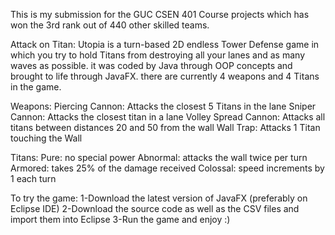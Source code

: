 This is my submission for the GUC CSEN 401 Course projects which has won the 3rd rank out of 440 other skilled teams.

Attack on Titan: Utopia is a turn-based 2D endless Tower Defense game in which you try to hold Titans from destroying all your lanes and as many waves as possible.
it was coded by Java through OOP concepts and brought to life through JavaFX.
there are currently 4 weapons and 4 Titans in the game.

Weapons:
Piercing Cannon: Attacks the closest 5 Titans in the lane
Sniper Cannon: Attacks the closest titan in a lane
Volley Spread Cannon: Attacks all titans between distances 20 and 50 from the wall
Wall Trap: Attacks 1 Titan touching the Wall

Titans:
Pure: no special power
Abnormal: attacks the wall twice per turn
Armored: takes 25% of the damage received
Colossal: speed increments by 1 each turn

To try the game:
1-Download the latest version of JavaFX (preferably on Eclipse IDE)
2-Download the source code as well as the CSV files and import them into Eclipse
3-Run the game and enjoy :)
